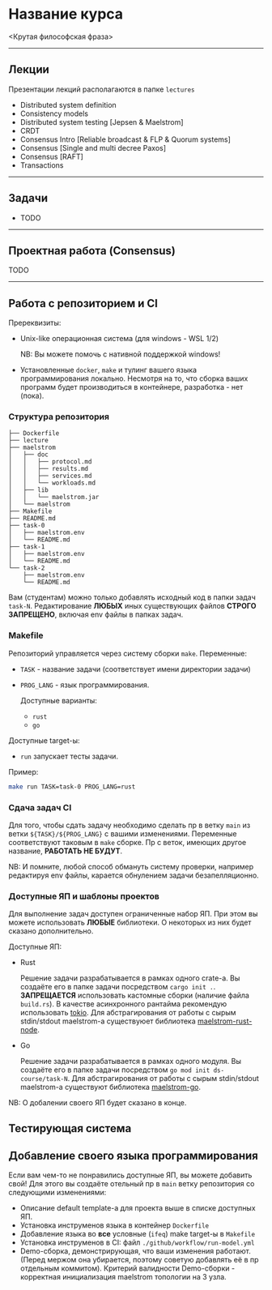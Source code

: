 # Название курса

<Крутая философская фраза>

---

## Лекции

Презентации лекций располагаются в папке `lectures`

- Distributed system definition
- Consistency models
- Distributed system testing [Jepsen & Maelstrom]
- CRDT
- Consensus Intro [Reliable broadcast & FLP & Quorum systems]
- Consensus [Single and multi decree Paxos]
- Consensus [RAFT]
- Transactions

---

## Задачи

- TODO

---

## Проектная работа (Consensus)

TODO

---

## Работа с репозиторием и CI

Пререквизиты:

- Unix-like операционная система (для windows - WSL 1/2)

  NB: Вы можете помочь с нативной поддержкой windows!

- Установленные `docker`, `make` и тулинг вашего языка программирования локально.
  Несмотря на то, что сборка ваших программ будет производиться в контейнере, разработка - нет (пока).

### Структура репозитория

```
├── Dockerfile
├── lecture
├── maelstrom
│   ├── doc
│   │   ├── protocol.md
│   │   ├── results.md
│   │   ├── services.md
│   │   └── workloads.md
│   ├── lib
│   │   └── maelstrom.jar
│   └── maelstrom
├── Makefile
├── README.md
├── task-0
│   ├── maelstrom.env
│   └── README.md
├── task-1
│   ├── maelstrom.env
│   └── README.md
└── task-2
    ├── maelstrom.env
    └── README.md
```

Вам (студентам) можно только добавлять исходный код в папки задач `task-N`. Редактирование **ЛЮБЫХ** иных существующих файлов **СТРОГО ЗАПРЕЩЕНО**, включая env файлы в папках задач.

### Makefile

Репозиторий управляется через систему сборки `make`.
Переменные:

- `TASK` - название задачи (соответствует имени директории задачи)
- `PROG_LANG` - язык программирования.

  Доступные варианты:
  - `rust`
  - `go`

Доступные target-ы:

- `run` запускает тесты задачи.

Пример:

```sh
make run TASK=task-0 PROG_LANG=rust
```

### Сдача задач CI

Для того, чтобы сдать задачу необходимо сделать пр в ветку `main` из ветки `${TASK}/${PROG_LANG}` с вашими изменениями. Переменные соответствуют таковым в `make` сборке. Пр с веток, имеющих другое название, **РАБОТАТЬ НЕ БУДУТ**.

NB: И помните, любой способ обмануть систему проверки, например редактируя env файлы, карается обнулением задачи безапелляционно.

### Доступные ЯП и шаблоны проектов

Для выполнение задач доступен ограниченные набор ЯП. При этом вы можете использовать **ЛЮБЫЕ** библиотеки. О некоторых из них будет сказано дополнительно.

Доступные ЯП:

- Rust

  Решение задачи разрабатывается в рамках одного crate-а. Вы создаёте его в папке задачи посредством `cargo init .`.
  **ЗАПРЕЩАЕТСЯ** использовать кастомные сборки (наличие файла `build.rs`). В качестве асинхронного рантайма рекомендую использовать [tokio](https://tokio.rs). Для абстрагирования от работы с сырым stdin/stdout maelstrom-а существуюет библиотека [maelstrom-rust-node](https://github.com/sitano/maelstrom-rust-node?tab=readme-ov-file).

- Go

  Решение задачи разрабатывается в рамках одного модуля. Вы создаёте его в папке задачи посредством `go mod init ds-course/task-N`. Для абстрагирования от работы с сырым stdin/stdout maelstrom-а существуют библиотека [maelstrom-go](https://pkg.go.dev/github.com/jepsen-io/maelstrom/demo/go).

NB: О добалении своего ЯП будет сказано в конце.

## Теcтирующая система

## Добавление своего языка программирования

Если вам чем-то не понравились доступные ЯП, вы можете добавить свой!
Для этого вы создаёте отельный пр в `main` ветку репозитория со следующими изменениями:

- Описание default template-а для проекта выше в списке доступных ЯП.
- Установка инструменов языка в контейнер `Dockerfile`
- Добавление языка во **все** условные (`ifeq`) make target-ы в `Makefile`
- Установка инструменов в CI: файл `./github/workflow/run-model.yml`
- Demo-сборка, демонстрирующая, что ваши изменения работают. (Перед мержом она убирается, поэтому советую добавлять её в пр отдельным коммитом). Критерий валидности Demo-сборки - корректная инициализация maelstrom топологии на 3 узла.
